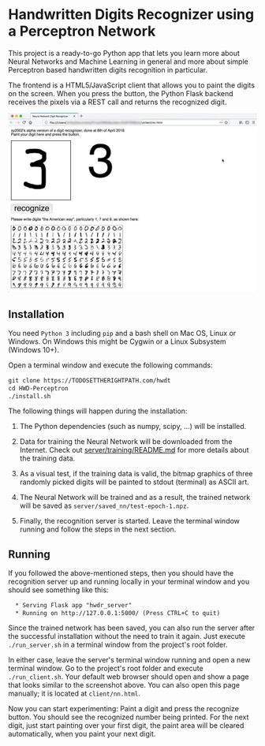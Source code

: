 Handwritten Digits Recognizer using a Perceptron Network
========================================================

This project is a ready-to-go Python app that lets you learn more about
Neural Networks and Machine Learning in general and more about simple
Perceptron based handwritten digits recognition in particular.

The frontend is a HTML5/JavaScript client that allows you to paint the
digits on the screen. When you press the button, the Python Flask backend
receives the pixels via a REST call and returns the recognized digit.

![HWD Sample Screenshot](client/screenshot.jpg)

Installation
------------

You need `Python 3` including `pip` and a bash shell on Mac OS, Linux or
Windows. On Windows this might be Cygwin or a Linux Subsystem (Windows 10+).

Open a terminal window and execute the following commands:

```
git clone https://TODOSETTHERIGHTPATH.com/hwdt
cd HWD-Perceptron
./install.sh
```

The following things will happen during the installation:

1. The Python dependencies (such as numpy, scipy, ...) will be installed.

2. Data for training the Neural Network will be downloaded from the Internet.
   Check out [server/training/README.md](server/training/README.md) for 
   more details about the training data.

3. As a visual test, if the training data is valid, the bitmap graphics of
   three randomly picked digits will be painted to stdout (terminal) as
   ASCII art.

4. The Neural Network will be trained and as a result, the trained network
   will be saved as `server/saved_nn/test-epoch-1.npz`.

5. Finally, the recognition server is started. Leave the terminal window
   running and follow the steps in the next section.

Running
-------

If you followed the above-mentioned steps, then you should have the
recognition server up and running locally in your terminal window and
you should see something like this:

```
  * Serving Flask app "hwdr_server"
  * Running on http://127.0.0.1:5000/ (Press CTRL+C to quit)
```

Since the trained network has been saved, you can also run the server after
the successful installation without the need to train it again.
Just execute ```./run_server.sh``` in a terminal window from the project's
root folder.

In either case, leave the server's terminal window running and open a new
terminal window. Go to the project's root folder and execute
```./run_client.sh```. Your default web browser should open and show
a page that looks similar to the screenshot above. You can also open this
page manually; it is located at ```client/nn.html```.

Now you can start experimenting: Paint a digit and press the recognize button.
You should see the recognized number being printed. For the next digit,
just start painting over your first digit, the paint area will be cleared
automatically, when you paint your next digit.

